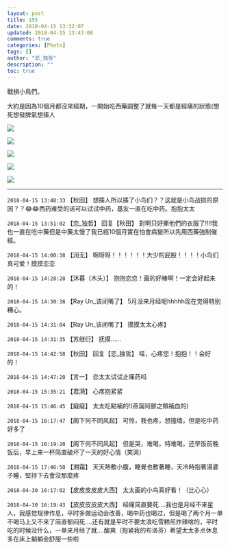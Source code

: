 ```yaml
---
layout: post
title: 155
date: 2018-04-15 13:32:07
updated: 2018-04-15 13:43:08
comments: true
categories: [Photo]
tags: []
author: "恋_独哲"
description: ""
toc: true
---
```


<p>戰損小鳥們。</p> 
<p>大約是因為10個月都沒來經期，一開始吃西藥調整了就每一天都是經痛的狀態(想死想發脾氣想揍人&nbsp;<br /></p>

![](https://raw.githubusercontent.com/alicewish/maple50821/master/img_YW5MWVN1NEpoZFhXUk9OSllzYTJpam16VXlCeTlBVGFiVnE2UzdGaHJncVNCTW9Nc2hhakFRPT0.jpg)

![](https://raw.githubusercontent.com/alicewish/maple50821/master/img_YW5MWVN1NEpoZFhXUk9OSllzYTJpdlkySnowbkdkUEpQMHZIbkpFMjZJRi9UMElWZTcya0JRPT0.jpg)

![](https://raw.githubusercontent.com/alicewish/maple50821/master/img_YW5MWVN1NEpoZFhXUk9OSllzYTJpZ01VQkRvM0hWS0MyQjRvVktoaXFZWTJQanRUeWpUNmdRPT0.jpg)

![](https://raw.githubusercontent.com/alicewish/maple50821/master/img_YW5MWVN1NEpoZFhXUk9OSllzYTJpbTZjQ1V1c1ZkRkU2L0hpemVlSVB3bldINDFob3ozWjhBPT0.jpg)

![](https://raw.githubusercontent.com/alicewish/maple50821/master/img_YW5MWVN1NEpoZFhXUk9OSllzYTJpdVIvZ2RlejhzQWtWN1NScGIvWE9Jei9CSXN5NDZwNXlnPT0.jpg)

---

`2018-04-15 13:48:33` 【秋田】 想揍人所以揍了小鸟们？？这就是小鸟战损的原因？？😂😂西药难受的话可以试试中药，基友一直在吃中药。抱抱太太

`2018-04-15 13:51:02` 【恋\_独哲】 回复【秋田】 對啊只好撕他們的衣服了!!!!我也一直在吃中藥但是中藥太慢了我已經10個月實在怕會病變所以先用西藥強制催經。

`2018-04-15 14:00:38` 【润无】 啊呀呀！！！！！！大少的屁股！！！！小鸟们真可爱！摸摸恋恋

`2018-04-15 14:28:28` 【沐暮（木头）】 抱抱恋恋！画的好棒啊！一定会好起来的！

`2018-04-15 14:30:38` 【Ray Un\_该闭嘴了】 5月没来月经呢hhhhh现在觉得特别糟心。

`2018-04-15 14:31:04` 【Ray Un\_该闭嘴了】 摸摸太太心疼】

`2018-04-15 14:31:35` 【苏继衍】 抚摸……

`2018-04-15 14:42:58` 【秋田】 回复【恋\_独哲】 哇，心疼您！抱抱！！会好的！

`2018-04-15 14:47:20` 【言一】 恋太太试试止痛药吗

`2018-04-15 15:35:21` 【君漪】 心疼抱紧紧

`2018-04-15 15:46:45` 【癡癡】 太太吃點補的!(燕窩阿膠之類補血的)

`2018-04-15 16:17:47` 【阁下何不同风起】 可怜，我也疼，想撞墙，但是吃中药好多了

`2018-04-15 16:19:20` 【阁下何不同风起】 但是哭，难喝，特难喝，还早饭前晚饭后，早上来一杯简直破坏了一天的好心情（笑哭）

`2018-04-15 17:46:50` 【湘霜】 天天熱敷小腹，睡覺也敷著睡，天冷時抱著湯婆子睡，堅持下去會沒那麼疼

`2018-04-30 16:17:02` 【皮皮皮皮皮大西】 太太画的小鸟真好看！（比心心）

`2018-04-30 16:19:43` 【皮皮皮皮皮大西】 经痛简直要死....我也是月经不来星人，我感觉规律作息，平时多做运动会改善，喝中药也喝过，但是喝了两个月一单不喝马上又不来了简直郁闷死....还有就是平时不要太浪吃雪糕煎炸辣啥的，平时吃的时候没什么，一单来月经了就....酸爽（抱紧我的布洛芬）希望太太多点休息多在床上躺躺会舒服一些啦
